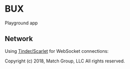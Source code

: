 # BUX
Playground app

## Network
Using [Tinder/Scarlet](https://github.com/Tinder/Scarlet) for WebSocket connections:

Copyright (c) 2018, Match Group, LLC
All rights reserved.

